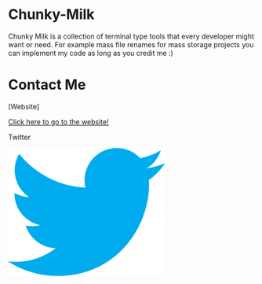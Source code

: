 # Chunky-Milk
Chunky Milk is a collection of terminal type tools that every developer might want or need. For example mass file renames for mass storage projects you can implement my code as long as you credit me :)

Contact Me
==========

[Website]

[Click here to go to the website!](https://unnamedsoftware.com/)

Twitter

[![Twitter](https://github.com/Kappa-c0dex/Chunky-Milk/blob/master/img/Twitter%20logo.png?raw=true)](https://twitter.com/jvkonstantin)
